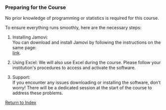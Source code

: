 ### Preparing for the Course

No prior knowledge of programming or statistics is required for this course. 

To ensure everything runs smoothly, here are the necessary steps: 

1. Installing Jamovi:  
   You can download and install Jamovi by following the instructions on the same page:  
   [link](https://www.jamovi.org/download.html).  

2. Using Excel: 
   We will also use Excel during the course. Please follow your institution's procedures to access and activate the software.  

3. Support:  
   If you encounter any issues downloading or installing the software, don’t worry! There will be a dedicated session at the start of the course to address these problems.  

[Return to Index](index.md)
